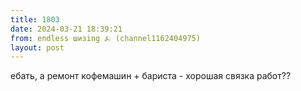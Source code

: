 ```yaml
---
title: 1803
date: 2024-03-21 18:39:21
from: endless шизing ⍼ (channel1162404975)
layout: post
---
```


ебать, а ремонт кофемашин + бариста - хорошая связка работ??

